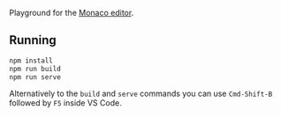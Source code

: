 Playground for the [Monaco editor](https://github.com/Microsoft/monaco-editor).

## Running
```sh
npm install
npm run build
npm run serve
```
Alternatively to the `build` and `serve` commands you can use `Cmd-Shift-B` followed by `F5` inside
VS Code.
